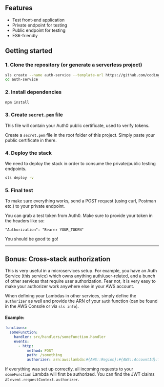 ## Features

- Test front-end application
- Private endpoint for testing
- Public endpoint for testing
- ES6-friendly

## Getting started

### 1. Clone the repository (or generate a serverless project)

```sh
sls create --name auth-service --template-url https://github.com/codingly-io/serverless-auth0-authorizer
cd auth-service
```

### 2. Install dependencies

```sh
npm install
```

### 3. Create `secret.pem` file

This file will contain your Auth0 public certificate, used to verify tokens.

Create a `secret.pem` file in the root folder of this project. Simply paste your public certificate in there.

### 4. Deploy the stack

We need to deploy the stack in order to consume the private/public testing endpoints.

```sh
sls deploy -v
```

### 5. Final test

To make sure everything works, send a POST request (using curl, Postman etc.) to your private endpoint.

You can grab a test token from Auth0. Make sure to provide your token in the headers like so:

```
"Authorization": "Bearer YOUR_TOKEN"
```

You should be good to go!

<hr/>

## Bonus: Cross-stack authorization

This is very useful in a microservices setup. For example, you have an Auth Service (this service) which owns anything auth/user-related, and a bunch of other services that require user authorization.
Fear not, it is very easy to make your authorizer work anywhere else in your AWS account.

When defining your Lambdas in other services, simply define the `authorizer` as well and provide the ARN of your `auth` function (can be found in the AWS Console or via `sls info`).

#### Example:

```yaml
functions:
  someFunction:
    handler: src/handlers/someFunction.handler
    events:
      - http:
          method: POST
          path: /something
          authorizer: arn:aws:lambda:#{AWS::Region}:#{AWS::AccountId}:function:sls-auth-service-draft-dev-auth
```

If everything was set up correctly, all incoming requests to your `someFunction` Lambda will first be authorized. You can find the JWT claims at `event.requestContext.authorizer`.
